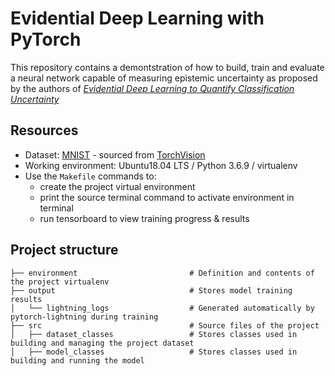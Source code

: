 # Evidential Deep Learning with PyTorch
This repository contains a demontstration of how to build, train and evaluate a neural network capable of measuring epistemic uncertainty as proposed by the authors of [*Evidential Deep Learning to Quantify Classification Uncertainty*](https://arxiv.org/pdf/1806.01768.pdf)

## Resources

* Dataset: [MNIST](https://en.wikipedia.org/wiki/MNIST_database) - sourced from [TorchVision](https://pytorch.org/vision/stable/datasets.html#mnist)
* Working environment: Ubuntu18.04 LTS / Python 3.6.9 / virtualenv
* Use the `Makefile` commands to:
  * create the project virtual environment
  * print the source terminal command to activate environment in terminal
  * run tensorboard to view training progress & results


## Project structure

```
├── environment                         # Definition and contents of the project virtualenv
├── output                              # Stores model training results
│   └── lightning_logs                  # Generated automatically by pytorch-lightning during training
├── src                                 # Source files of the project
│   ├── dataset_classes                 # Stores classes used in building and managing the project dataset
│   ├── model_classes                   # Stores classes used in building and running the model 

```